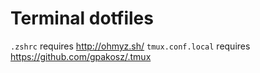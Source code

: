 # Terminal dotfiles
`.zshrc` requires http://ohmyz.sh/
`tmux.conf.local` requires https://github.com/gpakosz/.tmux

